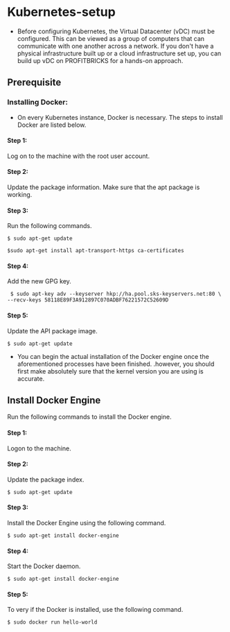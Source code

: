 # Kubernetes-setup
- Before configuring Kubernetes, the Virtual Datacenter (vDC) must be configured. This can be viewed as a group of computers that can communicate with one another across a network. If you don't have a physical infrastructure built up or a cloud infrastructure set up, you can build up vDC on PROFITBRICKS for a hands-on approach.
## Prerequisite

 ### Installing Docker: 
- On every Kubernetes instance, Docker is necessary. The steps to install Docker are listed below.

#### Step 1: 
 Log on to the machine with the root user account.

#### Step 2: 
Update the package information. Make sure that the apt package is working.
#### Step 3: 
Run the following commands.

``$ sudo apt-get update``


```$sudo apt-get install apt-transport-https ca-certificates```
#### Step 4: 
Add the new GPG key.

``` $ sudo apt-key adv --keyserver hkp://ha.pool.sks-keyservers.net:80 \ --recv-keys 58118E89F3A912897C070ADBF76221572C52609D```
#### Step 5: 
Update the API package image.

```$ sudo apt-get update```
- You can begin the actual installation of the Docker engine once the aforementioned processes have been finished. .however, you should first make absolutely sure that the kernel version you are using is accurate.

## Install Docker Engine

Run the following commands to install the Docker engine.

#### Step 1:
Logon to the machine.

#### Step 2: 
Update the package index.

```$ sudo apt-get update```

#### Step 3: 
Install the Docker Engine using the following command.

```$ sudo apt-get install docker-engine```

#### Step 4: 
Start the Docker daemon.

```$ sudo apt-get install docker-engine```

#### Step 5: 
To very if the Docker is installed, use the following command.

```$ sudo docker run hello-world```
